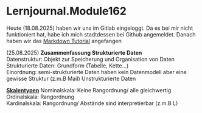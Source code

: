 # Lernjournal.Module162

Heute (18.08.2025) haben wir uns im Gitlab eingeloggt. Da es bei mir nicht funktioniert hat, habe ich mich stadtdessen bei Github angemeldet.
Danach haben wir das [Markdown Tutorial](https://www.markdowntutorial.com/de/lesson/1/) angefangen


(25.08.2025) **Zusammenfassung Strukturierte Daten**    
Datenstruktur: Objekt zur Speicherung und Organisation von Daten  
Strukturierte Daten: Grundform (Tabelle, Kette...)  
Einordnung: semi-strukturierte Daten haben kein Datenmodell aber eine gewisse Struktur (z.m.B Mail)
Unstrukturierte Daten 

[**Skalentypen**](https://gitlab.com/ch-tbz-it/Stud/m162/-/raw/main/Daten_Formate/images/Skalenniveaus.jpg)
Nominalskala: Keine Rangordnung/ alle gleichwertig  
Ordinalskala: Rangordnung  
Kardinalskala: Rangordnung/ Abstände sind interpretierbar (z.m.B L)  
